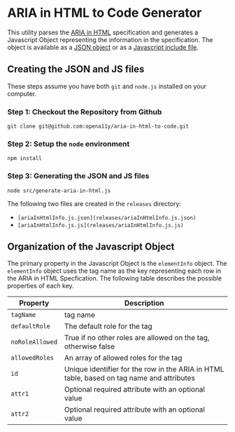 # ARIA in HTML to Code Generator

This utility parses the [ARIA in HTML](https://www.w3.org/TR/html-aria/) specification and generates a Javascript Object representing the information in the specification.  The object is available as a [JSON object](releases/ariaInHtmlInfo.js.json) or as a [Javascript include file](releases/ariaInHtmlInfo.js.js).

## Creating the JSON and JS files

These steps assume you have both `git` and `node.js` installed on your computer.

### Step 1: Checkout the Repository from Github

```git clone git@github.com:opena11y/aria-in-html-to-code.git```

### Step 2: Setup the `node` environment

```npm install```

### Step 3: Generating the JSON and JS files

```node src/generate-aria-in-html.js```

The following two files are created in the `releases` directory:

* `[ariaInHtmlInfo.js.json](releases/ariaInHtmlInfo.js.json)`
* `[ariaInHtmlInfo.js.js](releases/ariaInHtmlInfo.js.js)`

## Organization of the Javascript Object

The primary property in the Javascript Object is the `elementInfo` object.  The `elementInfo` object uses the tag name as the key representing each row in the ARIA in HTML Specfication.  The following table describes the possible properties of each key.

| Property        | Description  |
|-----------------|---|
| `tagName`       | tag name |
| `defaultRole`   | The default role for the tag  |
| `noRoleAllowed` | True if no other roles are allowed on the tag, otherwise false  |
| `allowedRoles`  | An array of allowed roles for the tag  |
| `id`            | Unique identifier for the row in the ARIA in HTML table, based on tag name and attributes  |
| `attr1`         | Optional required attribute with an optional value |
| `attr2`         | Optional required attribute with an optional value |



